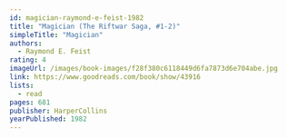 ```yaml
---
id: magician-raymond-e-feist-1982
title: "Magician (The Riftwar Saga, #1-2)"
simpleTitle: "Magician"
authors:
  - Raymond E. Feist
rating: 4
imageUrl: /images/book-images/f28f380c6118449d6fa7873d6e704abe.jpg
link: https://www.goodreads.com/book/show/43916
lists:
  - read
pages: 681
publisher: HarperCollins
yearPublished: 1982
---
```

